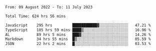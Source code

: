 
<!--START_SECTION:waka-->

```txt
From: 09 August 2022 - To: 11 July 2023

Total Time: 624 hrs 56 mins

JavaScript    295 hrs         ███████████▓░░░░░░░░░░░░░   47.21 %
TypeScript    105 hrs 59 mins ████▒░░░░░░░░░░░░░░░░░░░░   16.96 %
AL            89 hrs 5 mins   ███▓░░░░░░░░░░░░░░░░░░░░░   14.26 %
Markdown      34 hrs 55 mins  █▒░░░░░░░░░░░░░░░░░░░░░░░   05.59 %
JSON          22 hrs 2 mins   █░░░░░░░░░░░░░░░░░░░░░░░░   03.53 %
```

<!--END_SECTION:waka-->












